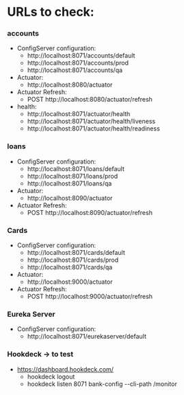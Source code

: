 # URLs to check:

### accounts
- ConfigServer configuration:
  - http://localhost:8071/accounts/default
  - http://localhost:8071/accounts/prod
  - http://localhost:8071/accounts/qa
- Actuator:
   - http://localhost:8080/actuator
- Actuator Refresh:
   - POST http://localhost:8080/actuator/refresh
- health:
   - http://localhost:8071/actuator/health
   - http://localhost:8071/actuator/health/liveness
   - http://localhost:8071/actuator/health/readiness

### loans
- ConfigServer configuration:
   - http://localhost:8071/loans/default
   - http://localhost:8071/loans/prod
   - http://localhost:8071/loans/qa
- Actuator:
    - http://localhost:8090/actuator
- Actuator Refresh:
    - POST http://localhost:8090/actuator/refresh
  
### Cards
- ConfigServer configuration:
   - http://localhost:8071/cards/default
   - http://localhost:8071/cards/prod
   - http://localhost:8071/cards/qa
- Actuator:
    - http://localhost:9000/actuator
- Actuator Refresh:
    - POST http://localhost:9000/actuator/refresh

### Eureka Server
- ConfigServer configuration:
   - http://localhost:8071/eurekaserver/default

### Hookdeck -> to test
- https://dashboard.hookdeck.com/
   - hookdeck logout
   - hookdeck listen 8071 bank-config --cli-path /monitor